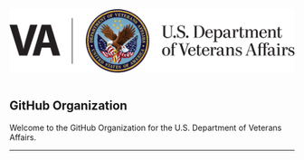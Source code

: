 <picture>
  <source media="(prefers-color-scheme: dark)" srcset="./Wide-Full-Color-on-Dark.png">
  <source media="(prefers-color-scheme: light)" srcset="./Wide-Full-Color-on-Light.png">
  <img align="right" alt="VA Logo" src="./Wide-Full-Color-on-Light.png">
</picture>

&nbsp;
&nbsp;

## GitHub Organization

Welcome to the GitHub Organization for the U.S. Department of Veterans Affairs.

---
